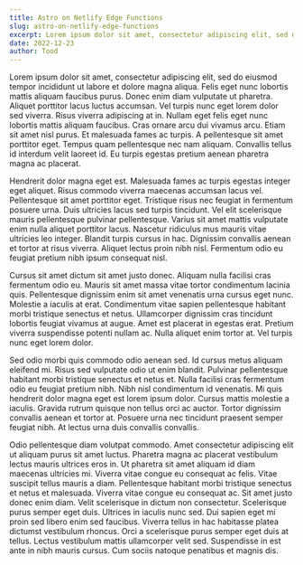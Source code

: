 ```yaml
---
title: Astro on Netlify Edge Functions
slug: astro-on-netlify-edge-functions
excerpt: Lorem ipsum dolor sit amet, consectetur adipiscing elit, sed do eiusmod tempor incididunt ut labore et dolore magna aliqua. Ut enim ad minim veniam, quis nostrud exercitation ullamco laboris nisi ut aliquip ex ea commodo consequat. Duis aute irure dolor in reprehenderit in voluptate velit esse cillum dolore eu fugiat nulla pariatur. Excepteur sint occaecat cupidatat non proident, sunt in culpa qui officia deserunt mollit anim id est laborum.
date: 2022-12-23
author: Tood
---
```


Lorem ipsum dolor sit amet, consectetur adipiscing elit, sed do eiusmod tempor incididunt ut labore et dolore magna aliqua. Felis eget nunc lobortis mattis aliquam faucibus purus. Donec enim diam vulputate ut pharetra. Aliquet porttitor lacus luctus accumsan. Vel turpis nunc eget lorem dolor sed viverra. Risus viverra adipiscing at in. Nullam eget felis eget nunc lobortis mattis aliquam faucibus. Cras ornare arcu dui vivamus arcu. Etiam sit amet nisl purus. Et malesuada fames ac turpis. A pellentesque sit amet porttitor eget. Tempus quam pellentesque nec nam aliquam. Convallis tellus id interdum velit laoreet id. Eu turpis egestas pretium aenean pharetra magna ac placerat.

Hendrerit dolor magna eget est. Malesuada fames ac turpis egestas integer eget aliquet. Risus commodo viverra maecenas accumsan lacus vel. Pellentesque sit amet porttitor eget. Tristique risus nec feugiat in fermentum posuere urna. Duis ultricies lacus sed turpis tincidunt. Vel elit scelerisque mauris pellentesque pulvinar pellentesque. Varius sit amet mattis vulputate enim nulla aliquet porttitor lacus. Nascetur ridiculus mus mauris vitae ultricies leo integer. Blandit turpis cursus in hac. Dignissim convallis aenean et tortor at risus viverra. Aliquet lectus proin nibh nisl. Fermentum odio eu feugiat pretium nibh ipsum consequat nisl.

Cursus sit amet dictum sit amet justo donec. Aliquam nulla facilisi cras fermentum odio eu. Mauris sit amet massa vitae tortor condimentum lacinia quis. Pellentesque dignissim enim sit amet venenatis urna cursus eget nunc. Molestie a iaculis at erat. Condimentum vitae sapien pellentesque habitant morbi tristique senectus et netus. Ullamcorper dignissim cras tincidunt lobortis feugiat vivamus at augue. Amet est placerat in egestas erat. Pretium viverra suspendisse potenti nullam ac. Nulla aliquet enim tortor at. Vel turpis nunc eget lorem dolor.

Sed odio morbi quis commodo odio aenean sed. Id cursus metus aliquam eleifend mi. Risus sed vulputate odio ut enim blandit. Pulvinar pellentesque habitant morbi tristique senectus et netus et. Nulla facilisi cras fermentum odio eu feugiat pretium nibh. Nibh nisl condimentum id venenatis. Mi quis hendrerit dolor magna eget est lorem ipsum dolor. Cursus mattis molestie a iaculis. Gravida rutrum quisque non tellus orci ac auctor. Tortor dignissim convallis aenean et tortor at. Posuere urna nec tincidunt praesent semper feugiat nibh. At lectus urna duis convallis convallis.

Odio pellentesque diam volutpat commodo. Amet consectetur adipiscing elit ut aliquam purus sit amet luctus. Pharetra magna ac placerat vestibulum lectus mauris ultrices eros in. Ut pharetra sit amet aliquam id diam maecenas ultricies mi. Viverra vitae congue eu consequat ac felis. Vitae suscipit tellus mauris a diam. Pellentesque habitant morbi tristique senectus et netus et malesuada. Viverra vitae congue eu consequat ac. Sit amet justo donec enim diam. Velit scelerisque in dictum non consectetur. Scelerisque purus semper eget duis. Ultrices in iaculis nunc sed. Dui sapien eget mi proin sed libero enim sed faucibus. Viverra tellus in hac habitasse platea dictumst vestibulum rhoncus. Orci a scelerisque purus semper eget duis at tellus. Lectus vestibulum mattis ullamcorper velit sed. Suspendisse in est ante in nibh mauris cursus. Cum sociis natoque penatibus et magnis dis.